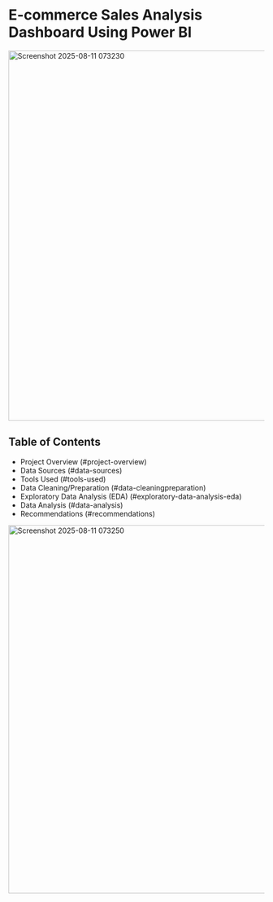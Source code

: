 # E-commerce Sales Analysis Dashboard Using Power BI



<img width="1297" height="727" alt="Screenshot 2025-08-11 073230" src="https://github.com/user-attachments/assets/fd7a42d6-ebda-470a-adee-346979070654" />


## Table of Contents
- Project Overview (#project-overview)
- Data Sources (#data-sources)
- Tools Used (#tools-used)
- Data Cleaning/Preparation (#data-cleaningpreparation)
- Exploratory Data Analysis (EDA) (#exploratory-data-analysis-eda)
- Data Analysis (#data-analysis)
- Recommendations (#recommendations)
















<img width="1295" height="723" alt="Screenshot 2025-08-11 073250" src="https://github.com/user-attachments/assets/2e8e5d07-1423-42ba-8ef5-98ed2ef4acda" />
